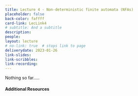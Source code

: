 ```yaml
---
title: Lecture 4 - Non-deterministic finite automata (NFAs)
placeholder: false
back-color: faffff
card-link: LecLink4
# subtitle: And a subtitle
description:
people:
layout: lecture
# no-link: true  # stops link to page 
deliverydate: 2023-01-26
link-slides:
link-scribbles:
link-recording:
---
```


Nothing so far.....

<h4>Additional Resources</h4>








